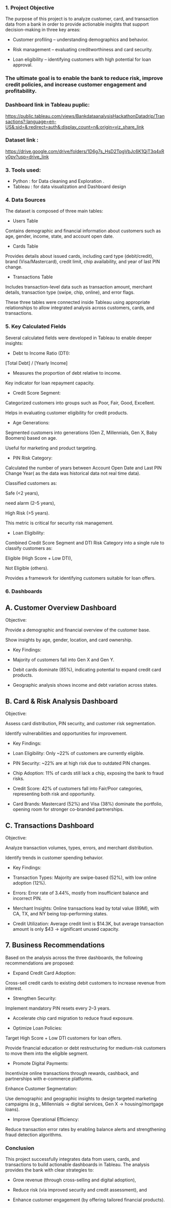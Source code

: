 ### 1. Project Objective

The purpose of this project is to analyze customer, card, and transaction data from a bank in order to provide actionable insights that support decision-making in three key areas:

* Customer profiling – understanding demographics and behavior.

* Risk management – evaluating creditworthiness and card security.

* Loan eligibility – identifying customers with high potential for loan approval.

### The ultimate goal is to enable the bank to reduce risk, improve credit policies, and increase customer engagement and profitability.

### Dashboard link in Tableau puplic: 

https://public.tableau.com/views/BankdataanalysisHackathonDatadrip/Transactions?:language=en-US&:sid=&:redirect=auth&:display_count=n&:origin=viz_share_link

### Dataset link :

https://drive.google.com/drive/folders/1D6g7s_HsD2TpgVbJc6K1QjT3q4xRv0pv?usp=drive_link

### 3. Tools used: 
* Python : for Data cleaning and Exploration .
* Tableau : for data visualization and Dashboard design
  
### 4. Data Sources

The dataset is composed of three main tables:

* Users Table

Contains demographic and financial information about customers such as age, gender, income, state, and account open date.

* Cards Table

Provides details about issued cards, including card type (debit/credit), brand (Visa/Mastercard), credit limit, chip availability, and year of last PIN change.

* Transactions Table

Includes transaction-level data such as transaction amount, merchant details, transaction type (swipe, chip, online), and error flags.

These three tables were connected inside Tableau using appropriate relationships to allow integrated analysis across customers, cards, and transactions.

### 5. Key Calculated Fields

Several calculated fields were developed in Tableau to enable deeper insights:

* Debt to Income Ratio (DTI):

[Total Debt] / [Yearly Income]


* Measures the proportion of debt relative to income.

Key indicator for loan repayment capacity.

* Credit Score Segment:

Categorized customers into groups such as Poor, Fair, Good, Excellent.

Helps in evaluating customer eligibility for credit products.

* Age Generations:

Segmented customers into generations (Gen Z, Millennials, Gen X, Baby Boomers) based on age.

Useful for marketing and product targeting.

* PIN Risk Category:

Calculated the number of years between Account Open Date and Last PIN Change Year( as the data was historical data not real time data).

Classified customers as:

Safe (<2 years),

need alarm (2–5 years),

High Risk (>5 years).

This metric is critical for security risk management.

* Loan Eligibility:

Combined Credit Score Segment and DTI Risk Category into a single rule to classify customers as:

Eligible (High Score + Low DTI),

Not Eligible (others).

Provides a framework for identifying customers suitable for loan offers.

### 6. Dashboards

## A. Customer Overview Dashboard

Objective:

Provide a demographic and financial overview of the customer base.

Show insights by age, gender, location, and card ownership.

* Key Findings:

* Majority of customers fall into Gen X and Gen Y.

* Debit cards dominate (85%), indicating potential to expand credit card products.

* Geographic analysis shows income and debt variation across states.


## B. Card & Risk Analysis Dashboard

Objective:

Assess card distribution, PIN security, and customer risk segmentation.

Identify vulnerabilities and opportunities for improvement.

* Key Findings:

* Loan Eligibility: Only ~22% of customers are currently eligible.

* PIN Security: ~22% are at high risk due to outdated PIN changes.

* Chip Adoption: 11% of cards still lack a chip, exposing the bank to fraud risks.

* Credit Score: 42% of customers fall into Fair/Poor categories, representing both risk and opportunity.

* Card Brands: Mastercard (52%) and Visa (38%) dominate the portfolio, opening room for stronger co-branded partnerships.

## C. Transactions Dashboard

Objective:

Analyze transaction volumes, types, errors, and merchant distribution.

Identify trends in customer spending behavior.

* Key Findings:

* Transaction Types: Majority are swipe-based (52%), with low online adoption (12%).

* Errors: Error rate of 3.44%, mostly from insufficient balance and incorrect PIN.

* Merchant Insights: Online transactions lead by total value (89M), with CA, TX, and NY being top-performing states.

* Credit Utilization: Average credit limit is $14.3K, but average transaction amount is only $43 → significant unused capacity.

## 7. Business Recommendations

Based on the analysis across the three dashboards, the following recommendations are proposed:

* Expand Credit Card Adoption:

Cross-sell credit cards to existing debit customers to increase revenue from interest.

* Strengthen Security:

Implement mandatory PIN resets every 2–3 years.

* Accelerate chip card migration to reduce fraud exposure.

* Optimize Loan Policies:

Target High Score + Low DTI customers for loan offers.

Provide financial education or debt restructuring for medium-risk customers to move them into the eligible segment.

* Promote Digital Payments:

Incentivize online transactions through rewards, cashback, and partnerships with e-commerce platforms.

Enhance Customer Segmentation:

Use demographic and geographic insights to design targeted marketing campaigns (e.g., Millennials → digital services, Gen X → housing/mortgage loans).

* Improve Operational Efficiency:

Reduce transaction error rates by enabling balance alerts and strengthening fraud detection algorithms.

###  Conclusion

This project successfully integrates data from users, cards, and transactions to build actionable dashboards in Tableau. The analysis provides the bank with clear strategies to:

* Grow revenue (through cross-selling and digital adoption),

* Reduce risk (via improved security and credit assessment), and

* Enhance customer engagement (by offering tailored financial products).
